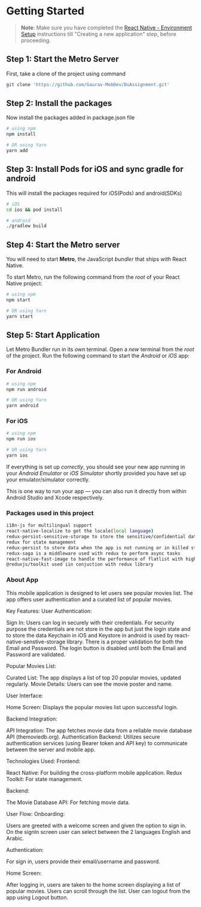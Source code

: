 # Getting Started

>**Note**: Make sure you have completed the [React Native - Environment Setup](https://reactnative.dev/docs/environment-setup) instructions till "Creating a new application" step, before proceeding.
## Step 1: Start the Metro Server

First, take a clone of the project using command 

```bash
git clone 'https://github.com/Gaurav-MobDev/DuAssignment.git'
```
## Step 2: Install the packages
Now install the packages added in package.json file

```bash
# using npm
npm install

# OR using Yarn
yarn add
```

## Step 3: Install Pods for iOS and sync gradle for android
This will install the packages required for iOS(Pods) and android(SDKs)
```bash
# iOS
cd ios && pod install

# android
./gradlew build
```

## Step 4: Start the Metro server
You will need to start **Metro**, the JavaScript _bundler_ that ships _with_ React Native.

To start Metro, run the following command from the _root_ of your React Native project:

```bash
# using npm
npm start

# OR using Yarn
yarn start
```

## Step 5: Start Application

Let Metro Bundler run in its _own_ terminal. Open a _new_ terminal from the _root_ of the project. Run the following command to start the _Android_ or _iOS_ app:

### For Android

```bash
# using npm
npm run android

# OR using Yarn
yarn android
```

### For iOS

```bash
# using npm
npm run ios

# OR using Yarn
yarn ios
```

If everything is set up _correctly_, you should see your new app running in your _Android Emulator_ or _iOS Simulator_ shortly provided you have set up your emulator/simulator correctly.

This is one way to run your app — you can also run it directly from within Android Studio and Xcode respectively.

### Packages used in this project

```bash
i18n-js for multilingual support
react-native-localize to get the locale(local language)
redux-persist-sensitive-storage to store the sensitive/confidential data
redux for state management
redux-persist to store data when the app is not running or in killed state
redux-saga is a middleware used with redux to perform async tasks
react-native-fast-image to handle the performance of flatlist with high-resolution images
@reduxjs/toolkit used iin conjuction with redux library
```

### About App

This mobile application is designed to let users see popular movies list. The app offers user authentication and a curated list of popular movies.

Key Features:
User Authentication:

Sign In: Users can log in securely with their credentials. For security purpose the credentials are not store in the app but just the login state and to store the data Keychain in iOS and Keystore in android is used by react-native-senstive-storage library.
There is a proper validation for both the Email and Password. The login button is disabled until both the Email and Password are validated.

Popular Movies List:

Curated List: The app displays a list of top 20 popular movies, updated regularly.
Movie Details: Users can see the movie poster and name.

User Interface:

Home Screen: Displays the popular movies list upon successful login.

Backend Integration:

API Integration: The app fetches movie data from a reliable movie database API (themoviedb.org).
Authentication Backend: Utilizes secure authentication services (using Bearer token and API key) to communicate between the server and mobile app.

Technologies Used:
Frontend:

React Native: For building the cross-platform mobile application.
Redux Toolkit: For state management.

Backend:

The Movie Database API: For fetching movie data.

User Flow:
Onboarding:

Users are greeted with a welcome screen and given the option to  sign in.
On the signIn screen user can select between the 2 languages English and Arabic.

Authentication:

For sign in, users provide their email/username and password.

Home Screen:

After logging in, users are taken to the home screen displaying a list of popular movies.
Users can scroll through the list.
User can logout from the app using Logout button.
